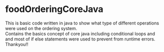 # foodOrderingCoreJava
This is basic code written in java to show what type of different operations were used on the ordering system.  
Contains  the basics concept of core java  including conditional loops and and most of if else statements were used to prevent from runtime errors.
Thankyou!!
